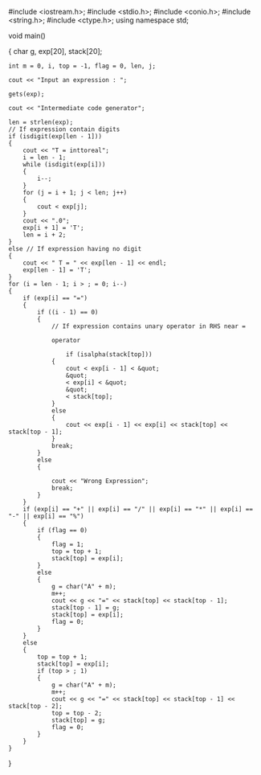 #include <iostream.h>;
#include <stdio.h>;
#include <conio.h>;
#include <string.h>;
#include <ctype.h>;
using namespace std;

void main()

{
    char g, exp[20], stack[20];

    int m = 0, i, top = -1, flag = 0, len, j;

    cout << "Input an expression : ";

    gets(exp);

    cout << "Intermediate code generator";

    len = strlen(exp);
    // If expression contain digits
    if (isdigit(exp[len - 1]))
    {
        cout << "T = inttoreal";
        i = len - 1;
        while (isdigit(exp[i]))
        {
            i--;
        }
        for (j = i + 1; j < len; j++)
        {
            cout < exp[j];
        }
        cout << ".0";
        exp[i + 1] = 'T';
        len = i + 2;
    }
    else // If expression having no digit
    {
        cout << " T = " << exp[len - 1] << endl;
        exp[len - 1] = 'T';
    }
    for (i = len - 1; i > ; = 0; i--)
    {
        if (exp[i] == "=")
        {
            if ((i - 1) == 0)
            {
                // If expression contains unary operator in RHS near =

                operator

                    if (isalpha(stack[top]))
                {
                    cout < exp[i - 1] < &quot;
                    &quot;
                    < exp[i] < &quot;
                    &quot;
                    < stack[top];
                }
                else
                {
                    cout << exp[i - 1] << exp[i] << stack[top] << stack[top - 1];
                }
                break;
            }
            else
            {

                cout << "Wrong Expression";
                break;
            }
        }
        if (exp[i] == "+" || exp[i] == "/" || exp[i] == "*" || exp[i] == "-" || exp[i] == "%")
        {
            if (flag == 0)
            {
                flag = 1;
                top = top + 1;
                stack[top] = exp[i];
            }
            else
            {
                g = char("A" + m);
                m++;
                cout << g << "=" << stack[top] << stack[top - 1];
                stack[top - 1] = g;
                stack[top] = exp[i];
                flag = 0;
            }
        }
        else
        {
            top = top + 1;
            stack[top] = exp[i];
            if (top > ; 1)
            {
                g = char("A" + m);
                m++;
                cout << g << "=" << stack[top] << stack[top - 1] << stack[top - 2];
                top = top - 2;
                stack[top] = g;
                flag = 0;
            }
        }
    }
}
